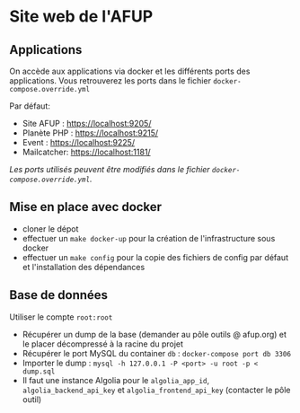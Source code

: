 # Site web de l'AFUP

## Applications

On accède aux applications via docker et les différents ports des applications.
Vous retrouverez les ports dans le fichier `docker-compose.override.yml`

Par défaut:
* Site AFUP : <https://localhost:9205/>
* Planète PHP : <https://localhost:9215/>
* Event : <https://localhost:9225/>
* Mailcatcher: <https://localhost:1181/>

_Les ports utilisés peuvent être modifiés dans le fichier `docker-compose.override.yml`._

## Mise en place avec docker

* cloner le dépot
* effectuer un `make docker-up` pour la création de l'infrastructure sous docker
* effectuer un `make config` pour la copie des fichiers de config par défaut et l'installation des dépendances

## Base de données

Utiliser le compte `root:root`

* Récupérer un dump de la base (demander au pôle outils @ afup.org) et le placer décompressé à la racine du projet
* Récupérer le port MySQL du container `db` : `docker-compose port db 3306`
* Importer le dump : `mysql -h 127.0.0.1 -P <port> -u root -p < dump.sql`
* Il faut une instance Algolia pour le `algolia_app_id`, `algolia_backend_api_key` et `algolia_frontend_api_key` (contacter le pôle outil)